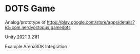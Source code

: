 # DOTS Game
Analog/prototype of https://play.google.com/store/apps/details?id=com.nerdyoctopus.gamedots

Unity 2021.3.21f1

Example ArenaSDK Integration
